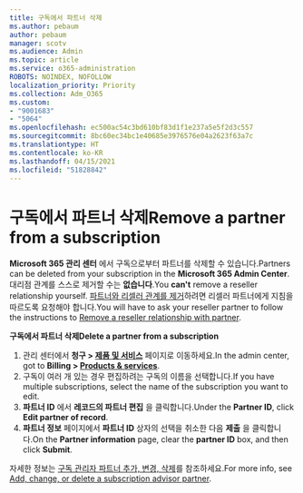 ```yaml
---
title: 구독에서 파트너 삭제
ms.author: pebaum
author: pebaum
manager: scotv
ms.audience: Admin
ms.topic: article
ms.service: o365-administration
ROBOTS: NOINDEX, NOFOLLOW
localization_priority: Priority
ms.collection: Adm_O365
ms.custom:
- "9001683"
- "5064"
ms.openlocfilehash: ec500ac54c3bd610bf83d1f1e237a5e5f2d3c557
ms.sourcegitcommit: 8bc60ec34bc1e40685e3976576e04a2623f63a7c
ms.translationtype: HT
ms.contentlocale: ko-KR
ms.lasthandoff: 04/15/2021
ms.locfileid: "51828842"
---
```

# <a name="remove-a-partner-from-a-subscription"></a><span data-ttu-id="c32a7-102">구독에서 파트너 삭제</span><span class="sxs-lookup"><span data-stu-id="c32a7-102">Remove a partner from a subscription</span></span>

<span data-ttu-id="c32a7-103">**Microsoft 365 관리 센터** 에서 구독으로부터 파트너를 삭제할 수 있습니다.</span><span class="sxs-lookup"><span data-stu-id="c32a7-103">Partners can be deleted from your subscription in the **Microsoft 365 Admin Center**.</span></span> <span data-ttu-id="c32a7-104">대리점 관계를 스스로 제거할 수는 **없습니다**.</span><span class="sxs-lookup"><span data-stu-id="c32a7-104">You **can't** remove a reseller relationship yourself.</span></span> <span data-ttu-id="c32a7-105">[파트너와 리셀러 관계를 제거](https://docs.microsoft.com/partner-center/remove-a-relationship)하려면 리셀러 파트너에게 지침을 따르도록 요청해야 합니다.</span><span class="sxs-lookup"><span data-stu-id="c32a7-105">You will have to ask your reseller partner to follow the instructions to [Remove a reseller relationship with partner](https://docs.microsoft.com/partner-center/remove-a-relationship).</span></span>

<span data-ttu-id="c32a7-106">**구독에서 파트너 삭제**</span><span class="sxs-lookup"><span data-stu-id="c32a7-106">**Delete a partner from a subscription**</span></span>

1. <span data-ttu-id="c32a7-107">관리 센터에서 **청구 > [제품 및 서비스](https://go.microsoft.com/fwlink/p/?linkid=842054)** 페이지로 이동하세요.</span><span class="sxs-lookup"><span data-stu-id="c32a7-107">In the admin center, got to **Billing > [Products & services](https://go.microsoft.com/fwlink/p/?linkid=842054)**.</span></span>
2. <span data-ttu-id="c32a7-108">구독이 여러 개 있는 경우 편집하려는 구독의 이름을 선택합니다.</span><span class="sxs-lookup"><span data-stu-id="c32a7-108">If you have multiple subscriptions, select the name of the subscription you want to edit.</span></span>
3. <span data-ttu-id="c32a7-109">**파트너 ID** 에서 **레코드의 파트너 편집** 을 클릭합니다.</span><span class="sxs-lookup"><span data-stu-id="c32a7-109">Under the **Partner ID**, click **Edit partner of record**.</span></span>
4. <span data-ttu-id="c32a7-110">**파트너 정보** 페이지에서 **파트너 ID** 상자의 선택을 취소한 다음 **제출** 을 클릭합니다.</span><span class="sxs-lookup"><span data-stu-id="c32a7-110">On the **Partner information** page, clear the **partner ID** box, and then click **Submit**.</span></span>

<span data-ttu-id="c32a7-111">자세한 정보는 [구독 관리자 파트너 추가, 변경, 삭제](https://docs.microsoft.com/microsoft-365/admin/misc/add-partner?view=o365-worldwide)를 참조하세요.</span><span class="sxs-lookup"><span data-stu-id="c32a7-111">For more info, see [Add, change, or delete a subscription advisor partner](https://docs.microsoft.com/microsoft-365/admin/misc/add-partner?view=o365-worldwide).</span></span>

